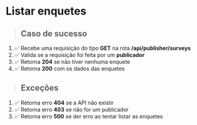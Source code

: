 # Listar enquetes

> ## Caso de sucesso

1. ✅ Recebe uma requisição do tipo **GET** na rota **/api/publisher/surveys**
2. ✅ Valida se a requisição foi feita por um **publicador**
3. ✅ Retorna **204** se não tiver nenhuma enquete
4. ✅ Retorna **200** com os dados das enquetes

> ## Exceções

1. ✅ Retorna erro **404** se a API não existir
2. ✅ Retorna erro **403** se não for um publicador
3. ✅ Retorna erro **500** se der erro ao tentar listar as enquetes